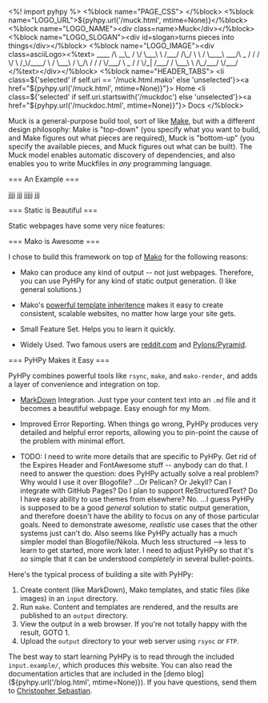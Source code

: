 <%! import pyhpy %>
<%block name="PAGE_CSS">
    <link rel="stylesheet" type="text/css" href="${pyhpy.url('/static/css/home.css')}">
    <link rel="stylesheet" type="text/css" href="${pyhpy.url('/static/css/muck.css')}">
</%block>
<%block name="LOGO_URL">${pyhpy.url('/muck.html', mtime=None)}</%block>
<%block name="LOGO_NAME"><div class=name>Muck</div></%block>
<%block name="LOGO_SLOGAN"><div id=slogan>turns pieces into things</div></%block>
<%block name="LOGO_IMAGE"><div class=asciiLogo><%text>
            ____ 
           /\  __\_ 
          /  \/ \___\ 
          \     /___/ 
       /\_/     \    \ 
      /          \____\ 
  ___/\       _  /    / 
 / \/  \     /_\/____/ 
 \     /     \___\ 
 /     \_/\  /   / 
/          \/___/ 
\  _       /   / 
 \/_|     /___/ 
    /     \___\ 
    \  /\_/___/ 
     \/___/ 
</%text></div></%block>
<%block name="HEADER_TABS">
    <li class=${'selected' if self.uri == '/muck.html.mako' else 'unselected'}><a href="${pyhpy.url('/muck.html', mtime=None)}"}><i class="fa fa-home"></i> Home</a></li>
    <li class=${'selected' if self.uri.startswith('/muckdoc') else 'unselected'}><a href="${pyhpy.url('/muckdoc.html', mtime=None)}"}><i class="fa fa-book"></i> Docs</a></li>
</%block>




Muck is a general-purpose build tool, sort of like [Make](https://www.gnu.org/software/make/), but with a different design philosophy:  Make is "top-down" (you specify what you want to build, and Make figures out what pieces are required), Muck is "bottom-up" (you specify the available pieces, and Muck figures out what can be built).  The Muck model enables automatic discovery of dependencies, and also enables you to write Muckfiles in *any* programming language.

=== An Example ===

jjjj jjj jjjjj jjj 

=== <i class="fa fa-files-o fa-lg"></i> Static is Beautiful ===

Static webpages have some very nice features:



=== <i class="fa fa-thumbs-o-up fa-lg"></i> Mako is Awesome ===

I chose to build this framework on top of [Mako](http://www.makotemplates.org/) for the following reasons:

* Mako can produce any kind of output -- not just webpages.  Therefore, you can use PyHPy for any kind of static output generation.  (I like general solutions.)

* Mako's [powerful template inheritence](http://docs.makotemplates.org/en/latest/inheritance.html) makes it easy to create consistent, scalable websites, no matter how large your site gets.

* Small Feature Set.  Helps you to learn it quickly.

* Widely Used.  Two famous users are [reddit.com](https://github.com/reddit/reddit/) and [Pylons/Pyramid](http://www.pylonsproject.org/).


=== <i class="fa fa-paper-plane-o fa-lg"></i> PyHPy Makes it Easy ===

PyHPy combines powerful tools like `rsync`, `make`, and `mako-render`, and adds a layer of convenience and integration on top.

* [MarkDown](https://en.wikipedia.org/wiki/Markdown) Integration.  Just type your content text into an `.md` file and it becomes a beautiful webpage.  Easy enough for my Mom.

* Improved Error Reporting.  When things go wrong, PyHPy produces very detailed and helpful error reports, allowing you to pin-point the cause of the problem with minimal effort.

* TODO: I need to write more details that are specific to PyHPy.  Get rid of the Expires Header and FontAwesome stuff -- anybody can do that.  I need to answer the question: does PyHPy actually solve a real problem?  Why would I use it over Blogofile?  ...Or Pelican?  Or Jekyll?  Can I integrate with GitHub Pages?  Do I plan to support ReStructuredText?  Do I have easy ability to use themes from elsewhere?  No.  ...I guess PyHPy is supposed to be a good *general* solution to static output generation, and therefore doesn't have the ability to focus on any of those particular goals.  Need to demonstrate awesome, *realistic* use cases that the other systems just can't do.  Also seems like PyHPy actually has a much simpler model than Blogofile/Nikola.  Much less structured --> less to learn to get started, more work later.  I need to adjust PyHPy so that it's *so* simple that it can be understood *completely* in several bullet-points.

Here's the typical process of building a site with PyHPy:

1. Create content (like MarkDown), Mako templates, and static files (like images) in an `input` directory.
1. Run `make`.  Content and templates are rendered, and the results are published to an `output` directory.
1. View the output in a web browser.  If you're not totally happy with the result, GOTO 1.
1. Upload the `output` directory to your web server using `rsync` or `FTP`.

The best way to start learning PyHPy is to read through the included `input.example/`, which produces *this* website.  You can also read the documentation articles that are included in the [demo blog](${pyhpy.url('/blog.html', mtime=None)}).  If you have questions, send them to [Christopher Sebastian](mailto:csebastian3@gmail.com).


